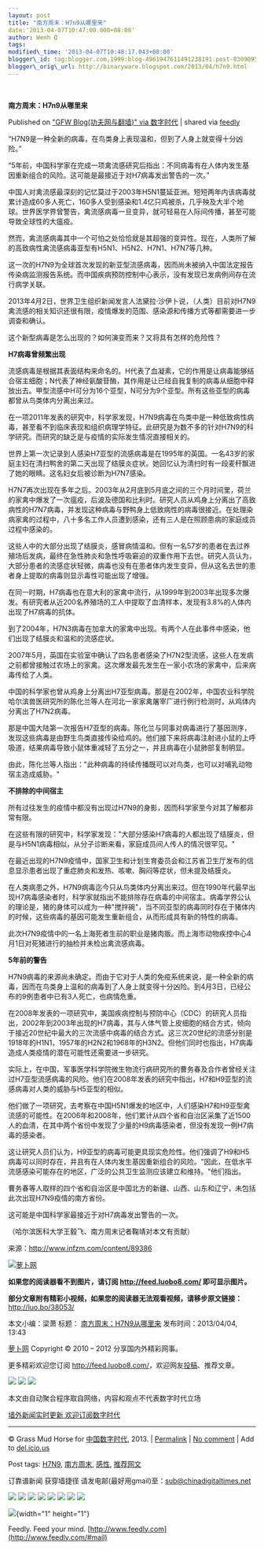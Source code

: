 ```yaml
--- 
layout: post 
title: "南方周末：H7n9从哪里来" 
date:'2013-04-07T10:47:00.000+08:00' 
author: Wenh Q
tags:
modified\_time: '2013-04-07T10:48:17.043+08:00' 
blogger\_id: tag:blogger.com,1999:blog-4961947611491238191.post-8309095586712396259
blogger\_orig\_url: http://binaryware.blogspot.com/2013/04/h7n9.html
---
```



 
<div class="article">

<div class="header">

**南方周末：H7n9从哪里来**

</div>

<div class="source">

Published on ["GFW Blog(功夫网与翻墙)" via
数字时代](http://feedproxy.google.com/~r/chinagfwblog/~3/CMOZnjJoOGs/) |
shared via [feedly](http://www.feedly.com)

</div>

<div>

“H7N9是一种全新的病毒，在鸟类身上表现温和，但到了人身上就变得十分凶险。”

“5年前，中国科学家在完成一项禽流感研究后指出：不同病毒有在人体内发生基因重新组合的风险。这可能是最接近于对H7病毒发出警告的一次。”

<span></span>

中国人对禽流感最深刻的记忆莫过于2003年H5N1蔓延亚洲。短短两年内该病毒就累计造成60多人死亡，160多人受到感染和1.4亿只鸡被杀，几乎殃及大半个地球。世界医学界曾警告，禽流感病毒一旦变异，就可轻易在人际间传播，甚至可能导致全球性的大瘟疫。

然而，禽流感病毒其中一个可怕之处恰恰就是其超强的变异性。现在，人类所了解的高致病性禽流感病毒亚型有H5N1、H5N2、H7N1、H7N7等几种。

这一次的H7N9为全球首次发现的新亚型流感病毒，因而尚未被纳入中国法定报告传染病监测报告系统。而中国疾病预防控制中心表示，没有发现已发病例间存在流行病学关联。

2013年4月2日，世界卫生组织新闻发言人法黛拉·沙伊卜说，（人类）目前对H7N9禽流感的相关知识还很有限，疫情爆发的范围、感染源和传播方式等都需要进一步调查和确认。

这个新型病毒是怎么出现的？如何演变而来？又将具有怎样的危险性？

**H7病毒曾频繁出现**

流感病毒是根据其表面结构来命名的。H代表了血凝素，它的作用是让病毒能够结合宿主细胞；N代表了神经氨酸苷酶，其作用是让已经自我复制的病毒从细胞中释放出去。甲型流感中H可分为16个亚型，N可分为9个亚型。所有这些亚型的病毒都曾从鸟类体内分离出来过。

在一项2011年发表的研究中，科学家发现，H7N9病毒在鸟类中是一种低致病性病毒，甚至看不到临床表现和组织病理学特征。此研究是为数不多的针对H7N9的科学研究。而研究的缺乏是与疫情的实际发生情况直接相关的。

世界上第一次记录到人感染H7亚型的流感病毒是在1995年的英国。一名43岁的家庭主妇在清扫鸭舍的第二天出现了结膜炎症状。她回忆认为清扫时有一段麦秆飘进了她的眼睛。这名妇女后被诊断为H7N7感染。

H7N7再次出现在多年之后。2003年从2月底到5月底之间的三个月时间里，荷兰的家禽中爆发了一次瘟疫，后波及德国和比利时。研究人员从鸡身上分离出了高致病性的H7N7病毒，并发现这种病毒与野鸭身上低致病性的病毒很接近。在处理染病家禽的过程中，八十多名工作人员遭到感染，还有三人是在照顾患病的家庭成员过程中感染的。

这些人中的大部分出现了结膜炎，感冒病情温和。但有一名57岁的患者在去过养殖场后发病，最终在急性肺炎和急性呼吸窘迫的双重作用下去世。研究人员认为，大部分患者的流感症状轻微，病毒也没有在患者体内发生变异，但从这名去世的患者身上提取的病毒则显示毒性可能出现了增强。

在同一时期，H7病毒也在意大利的家禽中流行，从1999年到2003年出现多次爆发。有研究者从近200名养殖场的工人中提取了血清样本，发现有3.8%的人体内出现了H7病毒的抗体。

到了2004年，H7N3病毒在加拿大的家禽中出现。有两个人在此事件中感染，他们出现了结膜炎和温和的流感症状。

2007年5月，英国在实验室中确认了四名患者感染了H7N2型流感，这些人在发病之前都曾接触过农场上的家禽。这次爆发最先发生在一家小农场的家禽中，后来病毒传给了人类。

中国的科学家也曾从鸡身上分离出H7亚型病毒。那是在2002年，中国农业科学院哈尔滨兽医研究所的陈化兰等人在河北一家家禽屠宰厂进行例行检测时，从鸡体内分离出了H7N2病毒。

那是中国大陆第一次报告H7亚型的病毒。陈化兰与同事对病毒进行了基因测序，发现这些病毒是由野生鸟类直接传染给鸡的。他们接下来将病毒注射进小鼠的上呼吸道，结果病毒导致小鼠体重减轻了五分之一，并且病毒在小鼠肺部复制明显。

由此，陈化兰等人指出："此种病毒的持续传播既可以对鸟类，也可以对哺乳动物宿主造成威胁。"

**不排除的中间宿主**

所有过往发生的疫情中都没有出现过H7N9的身影，因而科学家至今对其了解都非常有限。

在这些有限的研究中，科学家发现："大部分感染H7病毒的人都出现了结膜炎，但是与H5N1病毒相似，从分子诊断来看，家庭成员间人传人的情况很罕见。"

在最近出现的H7N9疫情中，国家卫生和计划生育委员会和江苏省卫生厅发布的信息显示患者出现了重症肺炎和发热、咳嗽、胸闷等症状，但未提及结膜炎。

在人类病患之外，H7N9病毒迄今只从鸟类体内分离出来过。但在1990年代最早出现H7病毒感染者时，科学家就指出不能排除存在病毒的中间宿主。病毒学界公认的理论是，猪的身体可以成为一种"搅拌碗"，当不同亚型的病毒同时存在于猪体内的时候，这些病毒的基因可能发生重新组合，从而形成具有新的特性的病毒。

此次H7N9疫情中的一名上海死者生前的职业是猪肉贩。而上海市动物疾控中心4月1日对死猪进行的抽检并未检出禽流感病毒。

**5年前的警告**

H7N9病毒的来源尚未确定。而由于它对于人类的免疫系统来说，是一种全新的病毒，因而在鸟类身上温和的病毒到了人身上就变得十分凶险。到4月3日，已经公布的9例患者中已有3人死亡，也病情危重。

在2008年发表的一项研究中，美国疾病控制与预防中心（CDC）的研究人员指出，2002年到2003年出现的H7病毒，其与人体气管上皮细胞的结合方式，倾向于接近20世纪中最大的三次流感中病毒的结合方式。这三次20世纪的流感分别是1918年的H1N1，1957年的H2N2和1968年的H3N2。但他们同时也指出，H7病毒造成人类疫情的潜在可能性还需要进一步研究。

实际上，在中国，军事医学科学院微生物流行病研究所的曹务春及合作者曾经关注过H7亚型流感病毒的风险。他们在2008年发表的研究中指出，H7和H9亚型的流感病毒对人类的威胁与H5亚型的相似。

他们做了一项研究，去考察在中国H5N1爆发的地区中，人们感染H7和H9亚型禽流感的可能性。在2006年和2008年，他们累计从四个省和自治区采集了近1500人的血清，在其中两个省份中发现了少量的H9病毒感染者，但没有发现一例H7病毒的感染者。

这让研究人员们认为，H9亚型的病毒可能更具现实危险性。他们强调了H9和H5病毒可以同时存在，并且有在人体内发生基因重新组合的风险。"因此，在低水平流感感染可能存在的地区，广泛的公共卫生监测应该建立和维持。"他们指出。

曹务春等人取样的四个省和自治区是中国北方的新疆、山西、山东和辽宁，未包括此次出现H7N9疫情的南方省份。

这可能是中国科学家最接近于对H7病毒发出警告的一次。

<span>（哈尔滨医科大学王毅飞、南方周末记者鞠靖对本文有贡献）</span>

来源：<http://www.infzm.com/content/89386>

[![萝卜网](http://ki.ki.ki/files/2013/04/04/ac40c8634bd44469b1ba815648d88c27.jpg "萝卜网")](http://ki.ki.ki/files/2013/04/04/ac40c8634bd44469b1ba815648d88c27.jpg "萝卜网")

**如果您的阅读器看不到图片，请订阅 <http://feed.luobo8.com/>
即可显示图片。**

**部分文章附有精彩小视频，如果您的阅读器无法观看视频，请移步原文链接：**
<http://luo.bo/38053/>

本文小编：梁萧 标题：
[南方周末：H7N9从哪里来](http://luo.bo/38053/ "南方周末：H7N9从哪里来")
发布时间：2013/04/04, 13:43

[萝卜网](http://luo.bo/ "萝卜网 - 人人都是艺术家") Copyright © 2010 –
2012 分享国内外精彩网事。

更多精彩欢迎您订阅
<http://feed.luobo8.com/>，欢迎网友[投稿](http://luo.bo/delivery/)、推荐文章。

<div>

[![](http://feeds.feedburner.com/~ff/tamd?d=yIl2AUoC8zA)](http://feeds.feedburner.com/~ff/tamd?a=Ks2vosQHsg8:ZfShu0GVLnY:yIl2AUoC8zA)
[![](http://feeds.feedburner.com/~ff/tamd?d=qj6IDK7rITs)](http://feeds.feedburner.com/~ff/tamd?a=Ks2vosQHsg8:ZfShu0GVLnY:qj6IDK7rITs)
[![](http://feeds.feedburner.com/~ff/tamd?i=Ks2vosQHsg8:ZfShu0GVLnY:-BTjWOF_DHI)](http://feeds.feedburner.com/~ff/tamd?a=Ks2vosQHsg8:ZfShu0GVLnY:-BTjWOF_DHI)

</div>

本文由自动聚合程序取自网络，内容和观点不代表数字时代立场

[墙外新闻实时更新 欢迎订阅数字时代](http://eepurl.com/mstlf)










------------------------------------------------------------------------

© Grass Mud Horse for
[中国数字时代](https://kexueshangwang.info/chinese), 2013. |
[Permalink](https://kexueshangwang.info/chinese/2013/04/%e5%8d%97%e6%96%b9%e5%91%a8%e6%9c%ab%ef%bc%9ah7n9%e4%bb%8e%e5%93%aa%e9%87%8c%e6%9d%a5/)
| [No
comment](https://kexueshangwang.info/chinese/2013/04/%e5%8d%97%e6%96%b9%e5%91%a8%e6%9c%ab%ef%bc%9ah7n9%e4%bb%8e%e5%93%aa%e9%87%8c%e6%9d%a5/#comments)
| Add to
[del.icio.us](http://del.icio.us/post?url=https://kexueshangwang.info/chinese/2013/04/%e5%8d%97%e6%96%b9%e5%91%a8%e6%9c%ab%ef%bc%9ah7n9%e4%bb%8e%e5%93%aa%e9%87%8c%e6%9d%a5/&title=%E5%8D%97%E6%96%B9%E5%91%A8%E6%9C%AB%EF%BC%9AH7N9%E4%BB%8E%E5%93%AA%E9%87%8C%E6%9D%A5)

Post tags:
[H7N9](https://kexueshangwang.info/chinese/tag/h7n9/?category=10466),
[南方周末](https://kexueshangwang.info/chinese/tag/%e5%8d%97%e6%96%b9%e5%91%a8%e6%9c%ab/?category=10466),
[感性](https://kexueshangwang.info/chinese/tag/%e6%84%9f%e6%80%a7/?category=10466),
[推荐网文](https://kexueshangwang.info/chinese/tag/%e6%8e%a8%e8%8d%90%e7%bd%91%e6%96%87/?category=10466)

订靠谱新闻 获穿墙捷径
请发电邮(最好用gmail)至：<sub@chinadigitaltimes.net>


<div>

[![](http://feeds.feedburner.com/~ff/chinagfwblog?d=yIl2AUoC8zA)](http://feeds.feedburner.com/~ff/chinagfwblog?a=CMOZnjJoOGs:9O-HU4iM1Sg:yIl2AUoC8zA)
[![](http://feeds.feedburner.com/~ff/chinagfwblog?i=CMOZnjJoOGs:9O-HU4iM1Sg:-BTjWOF_DHI)](http://feeds.feedburner.com/~ff/chinagfwblog?a=CMOZnjJoOGs:9O-HU4iM1Sg:-BTjWOF_DHI)
[![](http://feeds.feedburner.com/~ff/chinagfwblog?i=CMOZnjJoOGs:9O-HU4iM1Sg:F7zBnMyn0Lo)](http://feeds.feedburner.com/~ff/chinagfwblog?a=CMOZnjJoOGs:9O-HU4iM1Sg:F7zBnMyn0Lo)
[![](http://feeds.feedburner.com/~ff/chinagfwblog?i=CMOZnjJoOGs:9O-HU4iM1Sg:V_sGLiPBpWU)](http://feeds.feedburner.com/~ff/chinagfwblog?a=CMOZnjJoOGs:9O-HU4iM1Sg:V_sGLiPBpWU)
[![](http://feeds.feedburner.com/~ff/chinagfwblog?d=qj6IDK7rITs)](http://feeds.feedburner.com/~ff/chinagfwblog?a=CMOZnjJoOGs:9O-HU4iM1Sg:qj6IDK7rITs)
[![](http://feeds.feedburner.com/~ff/chinagfwblog?d=l6gmwiTKsz0)](http://feeds.feedburner.com/~ff/chinagfwblog?a=CMOZnjJoOGs:9O-HU4iM1Sg:l6gmwiTKsz0)
[![](http://feeds.feedburner.com/~ff/chinagfwblog?i=CMOZnjJoOGs:9O-HU4iM1Sg:gIN9vFwOqvQ)](http://feeds.feedburner.com/~ff/chinagfwblog?a=CMOZnjJoOGs:9O-HU4iM1Sg:gIN9vFwOqvQ)
[![](http://feeds.feedburner.com/~ff/chinagfwblog?d=TzevzKxY174)](http://feeds.feedburner.com/~ff/chinagfwblog?a=CMOZnjJoOGs:9O-HU4iM1Sg:TzevzKxY174)

</div>

![](http://feeds.feedburner.com/~r/chinagfwblog/~4/CMOZnjJoOGs){width="1"
height="1"}

</div>




</div>

<div class="footer">

Feedly. Feed your mind.
[http://www.feedly.com](http://www.feedly.com/#mail)

</div>
